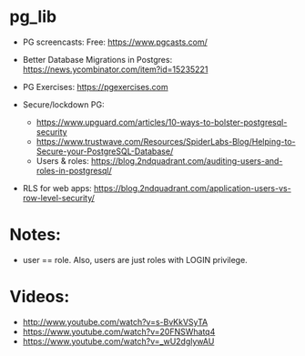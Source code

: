 # pg_lib


* PG screencasts: Free: https://www.pgcasts.com/
* Better Database Migrations in Postgres: https://news.ycombinator.com/item?id=15235221
* PG Exercises: https://pgexercises.com
* Secure/lockdown PG:
  * https://www.upguard.com/articles/10-ways-to-bolster-postgresql-security
  * https://www.trustwave.com/Resources/SpiderLabs-Blog/Helping-to-Secure-your-PostgreSQL-Database/
  * Users & roles: https://blog.2ndquadrant.com/auditing-users-and-roles-in-postgresql/
  
* RLS for web apps: https://blog.2ndquadrant.com/application-users-vs-row-level-security/
  
# Notes:
* user == role. Also, users are just roles with LOGIN privilege.

# Videos:
* http://www.youtube.com/watch?v=s-BvKkVSyTA
* https://www.youtube.com/watch?v=20FNSWhatq4
* https://www.youtube.com/watch?v=_wU2dglywAU
